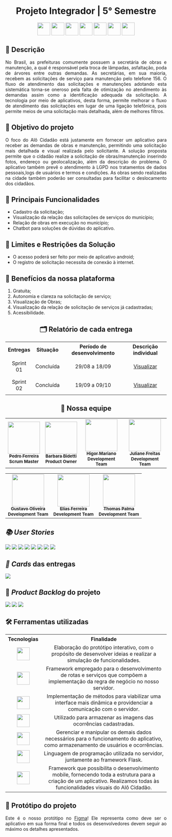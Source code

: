 <h1 align="center">Projeto Integrador | 5° Semestre</h1>
       <p align="center">
         <link rel="stylesheet" href="https://cdn.jsdelivr.net/gh/devicons/devicon@latest/devicon.min.css">
         <i class="devicon-bash-plain colored"></i>
         <img src="https://cdn.jsdelivr.net/gh/devicons/devicon/icons/figma/figma-original.svg" width="40" height="40"/>
         <img src="https://cdn.jsdelivr.net/gh/devicons/devicon/icons/flask/flask-original.svg" width="40" height="40"/>
         <img src="https://cdn.jsdelivr.net/gh/devicons/devicon/icons/javascript/javascript-original.svg" width="40" height="40"/>
         <img src="https://cdn.jsdelivr.net/gh/devicons/devicon/icons/mongodb/mongodb-original.svg" width="40" height="40"/>
         <img src="https://cdn.jsdelivr.net/gh/devicons/devicon/icons/postgresql/postgresql-original.svg" width="40" height="40"/>
         <img src="https://cdn.jsdelivr.net/gh/devicons/devicon/icons/python/python-original.svg" width="40" height="40"/>
         <img src="https://cdn.jsdelivr.net/gh/devicons/devicon/icons/react/react-original.svg" width="40" height="40"/>   	
</p>
       
<h2>📖 Descrição</h2>
      
<p align="justify">No Brasil, as prefeituras comumente possuem a secretária de obras e manutenção, a qual é responsável pela troca de lâmpadas, asfaltação, poda de árvores entre outras demandas. As secretárias, em sua maioria, recebem as solicitações de serviço para manutenção pelo telefone 156. O fluxo de atendimento das solicitações e manutenções adotando esta sistemática torna-se oneroso pela falta de otimização no atendimento às demandas assim como a identificação adequada da solicitação. A tecnologia por meio de aplicativos, desta forma, permite melhorar o fluxo de atendimento das solicitações em lugar de uma ligação telefônica, pois permite meios de uma solicitação mais detalhada, além de melhores filtros.</p>

              
<h2>🎯 Objetivo do projeto</h2>

<p align="justify"> O foco do Alô Cidadão está justamente em fornecer um aplicativo para receber as demandas de obras e manutenção, permitindo uma solicitação mais detalhada e visual realizada pelo solicitante. A solução proposta permite que o cidadão realize a solicitação de obras/manutenção inserindo fotos, endereço ou geolocalização, além da descrição do problema. O aplicativo também prevê o atendimento à LGPD nos tratamentos de dados pessoais,logs de usuários e termos e condições. As obras sendo realizadas na cidade também poderão ser consultadas para facilitar o deslocamento dos cidadãos.</p>

<h2>🎁 Principais Funcionalidades</h2>      
              
 - Cadastro da solicitação;
 - Visualização da relação das solicitações de serviços do município;
 - Relação de obras em execução no município;
 - Chatbot para soluções de dúvidas do aplicativo.
 
<h2>🚫 Limites e Restrições da Solução</h2>
               
 - O acesso poderá ser feito por meio de aplicativo android;
 - O registro de solicitação necessita de conexão à internet.
       
<h2>🚀 Benefícios da nossa plataforma</h2>
   
   1. Gratuita;          
   2. Autonomia e clareza na solicitação de serviço;          
   3. Visualização de Obras;
   4. Visualização da relação de solicitação de serviços já cadastradas;
   5. Acessibilidade.

              
<h2 align="center">🗂 Relatório de cada entrega</h2>

<table align="center">
    <tr>
        <th align="center">Entregas</th>
        <th align="center">Situação</th>
        <th align="center">Período de desenvolvimento</th>
        <th align="center">Descrição individual</th>
    </tr>
        <td align="center">Sprint 01</td> 
        <td align="center">Concluída</td>
        <td align="center">29/08 a 18/09</td>
        <td align="center"><p><a href="https://github.com/ThomasPalma1/FatecAPI-05/tree/main/docs/readmes#readme">Visualizar</a></p></td>
     <tr>
        <td align="center">Sprint 02</td>
        <td align="center">Concluída</td>
        <td align="center">19/09 a 09/10</td>
        <td align="center"><p><a href="https://github.com/ThomasPalma1/FatecAPI-05/blob/main/docs/readmes/README_sprint2.md">Visualizar</a></p></td>
    </tr>
        
        
    
</table>
       
<h2 align="center">👥 Nossa equipe</h2>
              
<table align="center">
    <tr>
        <td align="center">
            <a href="https://www.linkedin.com/in/pedro-ferreira-6a8417190/">
                <img src="https://github.com/ThomasPalma1/FatecAPI-03/blob/main/docs/Equipe/pedro.jpg" width="100px;" alt="" /><br />
                <sub><b>Pedro Ferreira</b></sub>
            </a>
            <br />
            <sub><b>Scrum Master</b></sub>
        </td>
        <td align="center">
            <a href="https://br.linkedin.com/in/barbara-bidetti-bb910a1b3">
                <img src="https://avatars.githubusercontent.com/u/60778277?v=4" width="100px;" alt="" /><br />
                <sub><b>Barbara Bidetti</b></sub>
            </a>
            <br />
            <sub><b>Product Owner</b></sub>
        </td>
        <td align="center">
            <a href="https://www.linkedin.com/in/higor-mariano-5587b81b8/">
                <img src="https://avatars.githubusercontent.com/u/72944799?v=4" width="100px;" alt="" /><br />
                <sub><b>Higor Mariano</b></sub>
            </a>
            <br />
            <sub><b>Development Team</b></sub>
        </td>
        <td align="center">
            <a href="https://www.linkedin.com/in/juliane-freitas-9b6287163">
                <img src="https://github.com/ThomasPalma1/FatecAPI-03/raw/main/docs/Equipe/Juliane.jfif" width="100px;" alt="" /><br />
                <sub><b>Juliane Freitas</b></sub>
            </a>
            <br />
            <sub><b>Development Team</b></sub>
        </td>
    </tr>
</table>
       

<table align="center">
    <tr>
        <td align="center">
            <a href="https://www.linkedin.com/in/gustavo-oliveira-353647207/">
                <img src="https://github.com/ThomasPalma1/FatecAPI-03/blob/main/docs/Equipe/Gustavo.jfif" width="100px;" alt="" /><br />
                <sub><b>Gustavo Oliveira</b></sub>
            </a>
            <br />
            <sub><b>Development Team</b></sub>
        </td>
        <td align="center">
            <a href="https://www.linkedin.com/in/elias-ferreira-525ba41b6">
                <img src="https://avatars.githubusercontent.com/u/71013006?v=4" width="100px;" alt="" /><br />
                <sub><b>Elias Ferreira</b></sub>
            </a>
            <br />
            <sub><b>Development Team</b></sub>
        </td>
        <td align="center">
            <a href="https://www.linkedin.com/in/thomas-palma-0764b81b3/">
                <img src="https://github.com/ThomasPalma1/FatecAPI-03/blob/main/docs/Equipe/Thomas.jfif" width="100px;" alt="" /><br />
                <sub><b>Thomas Palma</b></sub>
            </a>
            <br />
            <sub><b>Development Team</b></sub>
        </td>
    </tr>
</table>

<h2><i>📚 User Stories</h2></i>

<img src="https://github.com/ThomasPalma1/FatecAPI-05/blob/main/docs/images/User_Stories_capa.png">
<img src="https://github.com/ThomasPalma1/FatecAPI-05/blob/main/docs/images/User_Stories_legenda.png">
<img src="https://github.com/ThomasPalma1/FatecAPI-05/blob/main/docs/images/User_Stories_pg1.png">
<img src="https://github.com/ThomasPalma1/FatecAPI-05/blob/main/docs/images/User_Stories_pg2.png">
<img src="https://github.com/ThomasPalma1/FatecAPI-05/blob/main/docs/images/User_Stories_pg3.png">
<img src="https://github.com/ThomasPalma1/FatecAPI-05/blob/main/docs/images/User_Stories_pg4.png">
<img src="https://github.com/ThomasPalma1/FatecAPI-05/blob/main/docs/images/User_Stories_pg5.png">
<img src="https://github.com/ThomasPalma1/FatecAPI-05/blob/main/docs/images/User_Stories_pg6.png">

<h2><i>📅 Cards</i> das entregas</h2>


<img src="https://github.com/ThomasPalma1/FatecAPI-05/blob/main/docs/images/Cards.png">
              

<h2>📌 <i>Product Backlog</i> do projeto</h2>
              

<img src="https://github.com/ThomasPalma1/FatecAPI-05/blob/main/docs/images/product_backlog_pg1.png">
<img src="https://github.com/ThomasPalma1/FatecAPI-05/blob/main/docs/images/product_backlog_pg2.png">
<img src="https://github.com/ThomasPalma1/FatecAPI-05/blob/main/docs/images/product_backlog_pg3.png">

<h2>🛠 Ferramentas utilizadas</h2>

<table>
    <tr>
        <th align="center">Tecnologias</th>
        <th align="center">Finalidade</th>
    </tr>
    <tr>
        <td align="center"><img src="https://cdn.jsdelivr.net/gh/devicons/devicon/icons/figma/figma-original.svg" width="40" height="40"></td>
        <td align="center">Elaboração do protótipo interativo, com o propósito de desenvolver ideias e realizar a simulação de funcionalidades.</td>
    </tr>
    <tr>
        <td align="center"><img src="https://cdn.jsdelivr.net/gh/devicons/devicon/icons/flask/flask-original.svg" width="40" height="40"</td>
        <td align="center">Framework empregado para o desenvolvimento de rotas e serviços que compõem a implementação da regra de negócio no nosso servidor.</td>
    </tr>
    <tr>
        <td align="center"><img src="https://cdn.jsdelivr.net/gh/devicons/devicon/icons/javascript/javascript-original.svg" width="40" height="40"/></td>
        <td align="center">Implementação de métodos para viabilizar uma interface mais dinâmica e providenciar a comunicação com o servidor.</td>
    </tr>
    <tr>
        <td align="center"><img src="https://cdn.jsdelivr.net/gh/devicons/devicon/icons/mongodb/mongodb-original.svg" width="40" height="40"/></td>
        <td align="center">Utilizado para armazenar as imagens das ocorrências cadastradas.</td>
    </tr>
    <tr>
        <td align="center"><img src="https://cdn.jsdelivr.net/gh/devicons/devicon/icons/postgresql/postgresql-original.svg" width="40" height="40"/></td>
        <td align="center">Gerenciar e manipular os demais dados necessários para o funcionamento do aplicativo, como armazenamento de usuários e ocorrências.</td>
    </tr>
    <tr>
        <td align="center"><img src="https://cdn.jsdelivr.net/gh/devicons/devicon/icons/python/python-original.svg" width="40" height="40"/></td>
        <td align="center">Linguagem de programação utilizada no servidor, juntamente ao framework Flask.</td>
    </tr>
    <tr>
        <td align="center"><img src="https://cdn.jsdelivr.net/gh/devicons/devicon/icons/react/react-original.svg" width="40" height="40"/></td>
        <td align="center">Framework que possibilita o desenvolvimento mobile, fornecendo toda a estrutura para a criação de um aplicativo. Realizamos todas às funcionalidades visuais do Alô Cidadão.</td>
    </tr>
</table>

<h2>🚧 Protótipo do projeto</h2>
              
<p align="justify"> Este é o nosso protótipo no <a href="https://www.figma.com/proto/MB61HUGpPlMMhkZ88ihctD/FATEC-API%2F05?node-id=26%3A196&sc%5B%E2%80%A6%5Dge-id=0%3A1&starting-point-node-id=14%3A3&show-proto-sidebar=1&scaling=scale-down">Figma</a>! Ele representa como deve ser o aplicativo em sua forma final e todos os desenvolvedores devem seguir ao máximo os detalhes apresentados.</p>

<div align="center">
    <h3 align="center">
        <img src="https://github.com/ThomasPalma1/FatecAPI-05/blob/main/docs/videos/figma.gif" alt="" /><br />
    </h3>
</div>
